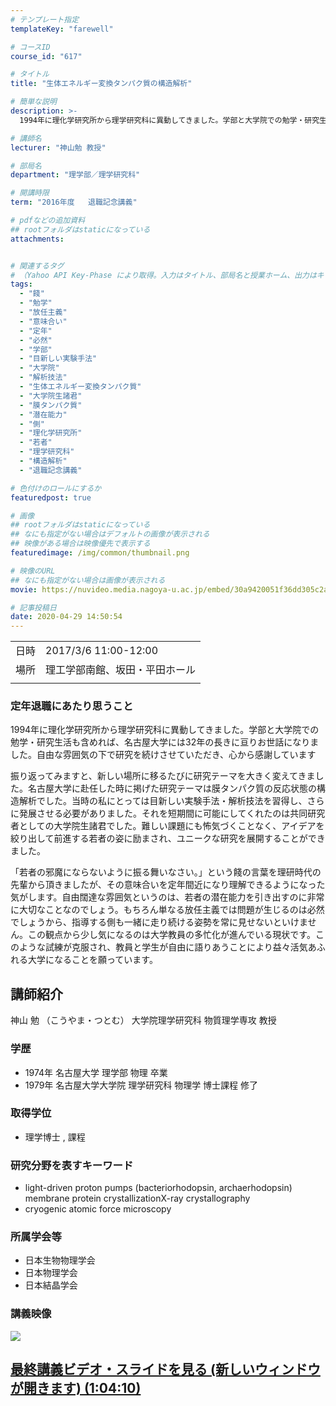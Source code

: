 ```yaml
---
# テンプレート指定
templateKey: "farewell"

# コースID
course_id: "617"

# タイトル
title: "生体エネルギー変換タンパク質の構造解析"

# 簡単な説明
description: >-
  1994年に理化学研究所から理学研究科に異動してきました。学部と大学院での勉学・研究生活も含めれば、名古屋大学には32年の長きに亘りお世話になりました。自由な雰囲気の下で研究を続けさせていただき、心から感謝しています 振り返ってみますと、新しい場所に移るたびに研究テーマを大きく変えてきました。名古屋大学に赴任した時に掲げた研究テーマは膜タンパク質の反応状態の構造解析でした。当時の私にとって ....

# 講師名
lecturer: "神山勉 教授"

# 部局名
department: "理学部／理学研究科"

# 開講時限
term: "2016年度	退職記念講義"

# pdfなどの追加資料
## rootフォルダはstaticになっている
attachments:


# 関連するタグ
# （Yahoo API Key-Phase により取得。入力はタイトル、部局名と授業ホーム、出力はキーフレーズ（tags））
tags:
  - "餞"
  - "勉学"
  - "放任主義"
  - "意味合い"
  - "定年"
  - "必然"
  - "学部"
  - "目新しい実験手法"
  - "大学院"
  - "解析技法"
  - "生体エネルギー変換タンパク質"
  - "大学院生諸君"
  - "膜タンパク質"
  - "潜在能力"
  - "側"
  - "理化学研究所"
  - "若者"
  - "理学研究科"
  - "構造解析"
  - "退職記念講義"

# 色付けのロールにするか
featuredpost: true

# 画像
## rootフォルダはstaticになっている
## なにも指定がない場合はデフォルトの画像が表示される
## 映像がある場合は映像優先で表示する
featuredimage: /img/common/thumbnail.png

# 映像のURL
## なにも指定がない場合は画像が表示される
movie: https://nuvideo.media.nagoya-u.ac.jp/embed/30a9420051f36dd305c2a213e5e7bf0453319aa5

# 記事投稿日
date: 2020-04-29 14:50:54
---
```


|   |   |
|---|---|
| 日時 | 2017/3/6  11:00-12:00 |
| 場所 | 理工学部南館、坂田・平田ホール |
|   |   |


### 定年退職にあたり思うこと

1994年に理化学研究所から理学研究科に異動してきました。学部と大学院での勉学・研究生活も含めれば、名古屋大学には32年の長きに亘りお世話になりました。自由な雰囲気の下で研究を続けさせていただき、心から感謝しています

振り返ってみますと、新しい場所に移るたびに研究テーマを大きく変えてきました。名古屋大学に赴任した時に掲げた研究テーマは膜タンパク質の反応状態の構造解析でした。当時の私にとっては目新しい実験手法・解析技法を習得し、さらに発展させる必要がありました。それを短期間に可能にしてくれたのは共同研究者としての大学院生諸君でした。難しい課題にも怖気づくことなく、アイデアを絞り出して前進する若者の姿に励まされ、ユニークな研究を展開することができました。

「若者の邪魔にならないように振る舞いなさい。」という餞の言葉を理研時代の先輩から頂きましたが、その意味合いを定年間近になり理解できるようになった気がします。自由闊達な雰囲気というのは、若者の潜在能力を引き出すのに非常に大切なことなのでしょう。もちろん単なる放任主義では問題が生じるのは必然でしょうから、指導する側も一緒に走り続ける姿勢を常に見せないといけません。この観点から少し気になるのは大学教員の多忙化が進んでいる現状です。このような試練が克服され、教員と学生が自由に語りあうことにより益々活気あふれる大学になることを願っています。


## 講師紹介

神山 勉 （こうやま・つとむ） 大学院理学研究科 物質理学専攻 教授

### 学歴

* 1974年 名古屋大学 理学部 物理 卒業
* 1979年 名古屋大学大学院 理学研究科 物理学 博士課程 修了

### 取得学位

* 理学博士 , 課程

### 研究分野を表すキーワード

* light-driven proton pumps (bacteriorhodopsin, archaerhodopsin) membrane protein crystallizationX-ray crystallography
* cryogenic atomic force microscopy

### 所属学会等

* 日本生物物理学会
* 日本物理学会
* 日本結晶学会


### 講義映像


![](https://ocw.nagoya-u.jp/files/617/3547.jpg) 

[最終講義ビデオ・スライドを見る (新しいウィンドウが開きます) (1:04:10)](https://nuvideo.media.nagoya-u.ac.jp/embed/30a9420051f36dd305c2a213e5e7bf0453319aa5)
-----